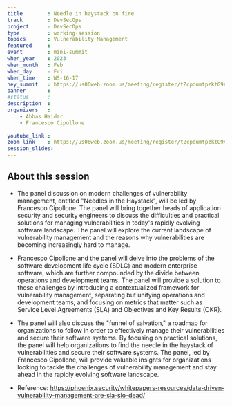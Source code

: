 ```yaml
---
title        : Needle in haystack on fire
track        : DevSecOps
project      : DevSecOps
type         : working-session
topics       : Vulnerability Management
featured     :
event        : mini-summit
when_year    : 2023
when_month   : Feb
when_day     : Fri
when_time    : WS-16-17
hey_summit   : https://us06web.zoom.us/meeting/register/tZcpdumtpzktG9A7woRHCKfzgpw5qKk4MG2i
banner       : 
#status      : 
description  :
organizers   :
    - Abbas Haidar
    - Francesco Cipollone
   
youtube_link : 
zoom_link    : https://us06web.zoom.us/meeting/register/tZcpdumtpzktG9A7woRHCKfzgpw5qKk4MG2i
session_slides:
---
```




## About this session
- The panel discussion on modern challenges of vulnerability management, entitled "Needles in the Haystack", will be led by Francesco Cipollone. The panel will bring together heads of application security and security engineers to discuss the difficulties and practical solutions for managing vulnerabilities in today's rapidly evolving software landscape. The panel will explore the current landscape of vulnerability management and the reasons why vulnerabilities are becoming increasingly hard to manage.

- Francesco Cipollone and the panel will delve into the problems of the software development life cycle (SDLC) and modern enterprise software, which are further compounded by the divide between operations and development teams. The panel will provide a solution to these challenges by introducing a contextualized framework for vulnerability management, separating but unifying operations and development teams, and focusing on metrics that matter such as Service Level Agreements (SLA) and Objectives and Key Results (OKR).

- The panel will also discuss the "funnel of salvation," a roadmap for organizations to follow in order to effectively manage their vulnerabilities and secure their software systems. By focusing on practical solutions, the panel will help organizations to find the needle in the haystack of vulnerabilities and secure their software systems. The panel, led by Francesco Cipollone, will provide valuable insights for organizations looking to tackle the challenges of vulnerability management and stay ahead in the rapidly evolving software landscape.

- Reference:
  https://phoenix.security/whitepapers-resources/data-driven-vulnerability-management-are-sla-slo-dead/
